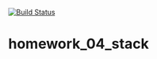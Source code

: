 [![Build Status](https://travis-ci.org/uliana99/homework_04_stack.svg?branch=master)](https://travis-ci.org/uliana99/homework_04_stack)
# homework_04_stack
